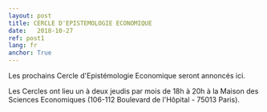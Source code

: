 ```yaml
---
layout: post
title: CERCLE D'EPISTEMOLOGIE ECONOMIQUE
date:   2018-10-27
ref: post1
lang: fr
anchor: True
---
```


Les prochains Cercle d'Epistémologie Economique seront annoncés ici.
<!--more-->

Les Cercles ont lieu un à deux jeudis par mois de 18h à 20h à la Maison des Sciences Economiques (106-112 Boulevard de l'Hôpital - 75013 Paris).
